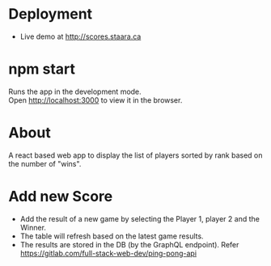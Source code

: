 # Deployment

- Live demo at http://scores.staara.ca


# npm start

Runs the app in the development mode.\
Open [http://localhost:3000](http://localhost:3000) to view it in the browser.

# About

A react based web app to display the list of players sorted by rank based on the number of "wins".

# Add new Score

- Add the result of a new game by selecting the Player 1, player 2 and the Winner.
- The table will refresh based on the latest game results.
- The results are stored in the DB (by the GraphQL endpoint). Refer https://gitlab.com/full-stack-web-dev/ping-pong-api




